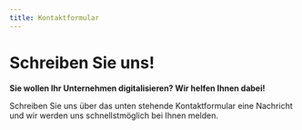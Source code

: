 ```yaml
---
title: Kontaktformular
---
```


# Schreiben Sie uns!

**Sie wollen Ihr Unternehmen digitalisieren? Wir helfen Ihnen dabei!**

Schreiben Sie uns über das unten stehende Kontaktformular eine Nachricht und wir werden uns schnellstmöglich bei Ihnen melden.

